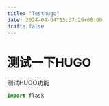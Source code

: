 ```yaml
---
title: "Testhugo"
date: 2024-04-04T15:37:29+08:00
draft: false
---
```


# 测试一下HUGO

测试HUGO功能

```python
import flask
```

